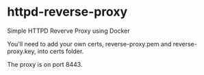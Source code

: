 # httpd-reverse-proxy
Simple HTTPD Reverve Proxy using Docker


You'll need to add your own certs, reverse-proxy.pem and reverse-proxy.key, into certs folder.

The proxy is on port 8443.

